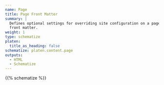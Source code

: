 ```yaml
---
name: Page
title: Page Front Matter
summary: |
  Defines optional settings for overriding site configuration on a page using values in the page's
  front matter.
weight: 1
type: schematize
platen:
  title_as_heading: false
schematize: platen.content.page
outputs:
  - HTML
  - Schematize
---
```


{{% schematize %}}
